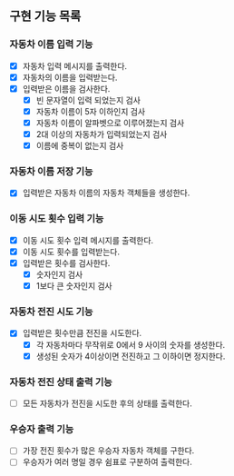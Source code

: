 ## 구현 기능 목록
### 자동차 이름 입력 기능

- [x]  자동차 입력 메시지를 출력한다.
- [x]  자동차의 이름을 입력받는다.
- [x]  입력받은 이름을 검사한다.
    - [x]  빈 문자열이 입력 되었는지 검사
    - [x]  자동차 이름이 5자 이하인지 검사
    - [x]  자동차 이름이 알파벳으로 이루어졌는지 검사
    - [x]  2대 이상의 자동차가 입력되었는지 검사
    - [x]  이름에 중복이 없는지 검사

### 자동차 이름 저장 기능

- [x]  입력받은 자동차 이름의 자동차 객체들을 생성한다.

### 이동 시도 횟수 입력 기능

- [x]  이동 시도 횟수 입력 메시지를 출력한다.
- [x]  이동 시도 횟수를 입력받는다.
- [x]  입력받은 횟수를 검사한다.
    - [x]  숫자인지 검사
    - [x]  1보다 큰 숫자인지 검사

### 자동차 전진 시도 기능

- [x]  입력받은 횟수만큼 전진을 시도한다.
    - [x]  각 자동차마다 무작위로 0에서 9 사이의 숫자를 생성한다.
    - [x]  생성된 숫자가 4이상이면 전진하고 그 이하이면 정지한다.

### 자동차 전진 상태 출력 기능

- [ ]  모든 자동차가 전진을 시도한 후의 상태를 출력한다.

### 우승자 출력 기능

- [ ]  가장 전진 횟수가 많은 우승자 자동차 객체를 구한다.
- [ ]  우승자가 여러 명일 경우 쉼표로 구분하여 출력한다.